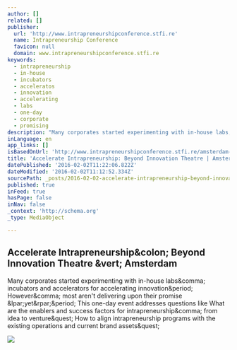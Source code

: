 ```yaml
---
author: []
related: []
publisher:
  url: 'http://www.intrapreneurshipconference.stfi.re'
  name: Intrapreneurship Conference
  favicon: null
  domain: www.intrapreneurshipconference.stfi.re
keywords:
  - intrapreneurship
  - in-house
  - incubators
  - acceleratos
  - innovation
  - accelerating
  - labs
  - one-day
  - corporate
  - promising
description: "Many corporates started experimenting with in-house labs, incubators and accelerators for accelerating innovation. However, most aren't delivering upon their promise (yet). This one-day event addresses questions like What are the enablers and success factors for intrapreneurship, from idea to venture? How to align intrapreneurship programs with the existing operations and current brand assets?"
inLanguage: en
app_links: []
isBasedOnUrl: 'http://www.intrapreneurshipconference.stfi.re/amsterdam-16/?sf=ggkwrx'
title: 'Accelerate Intrapreneurship: Beyond Innovation Theatre | Amsterdam'
datePublished: '2016-02-02T11:22:06.822Z'
dateModified: '2016-02-02T11:12:52.334Z'
sourcePath: _posts/2016-02-02-accelerate-intrapreneurship-beyond-innovation-theatre-or-ams.md
published: true
inFeed: true
hasPage: false
inNav: false
_context: 'http://schema.org'
_type: MediaObject

---
```

<article style=""><h1>Accelerate Intrapreneurship&amp;colon; Beyond Innovation Theatre &amp;vert; Amsterdam</h1><p>Many corporates started experimenting with in-house labs&amp;comma; incubators and accelerators for accelerating innovation&amp;period; However&amp;comma; most aren't delivering upon their promise &amp;lpar;yet&amp;rpar;&amp;period; This one-day event addresses questions like What are the enablers and success factors for intrapreneurship&amp;comma; from idea to venture&amp;quest; How to align intrapreneurship programs with the existing operations and current brand assets&amp;quest;</p><img src="http://www.intrapreneurshipconference.com/wp-content/uploads/2015/07/intra15-squ-640x480.jpg" /></article>